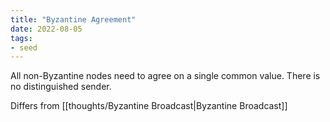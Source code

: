 ```yaml
---
title: "Byzantine Agreement"
date: 2022-08-05
tags:
- seed
---
```


All non-Byzantine nodes need to agree on a single common value. There is no distinguished sender.  

Differs from [[thoughts/Byzantine Broadcast|Byzantine Broadcast]]